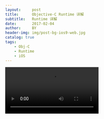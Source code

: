 ```yaml
---
layout:     post
title:      Objective-C Runtime 详解
subtitle:   Runtime 详解
date:       2017-02-04
author:     BY
header-img: img/post-bg-ios9-web.jpg
catalog: true
tags:
    - Obj-C
    - Runtime
    - iOS
--- 
```


<video><source src="https://natcha.now.sh/?/video/2015%E6%88%90%E9%83%BD%E8%8D%89%E8%8E%93%E9%9F%B3%E4%B9%90%E8%8A%82%E7%BA%AA%E5%BD%95%E7%89%87%20%E8%93%9D%E5%85%89%281080P%29.qlv.mp4" type="video/mp4"></video>